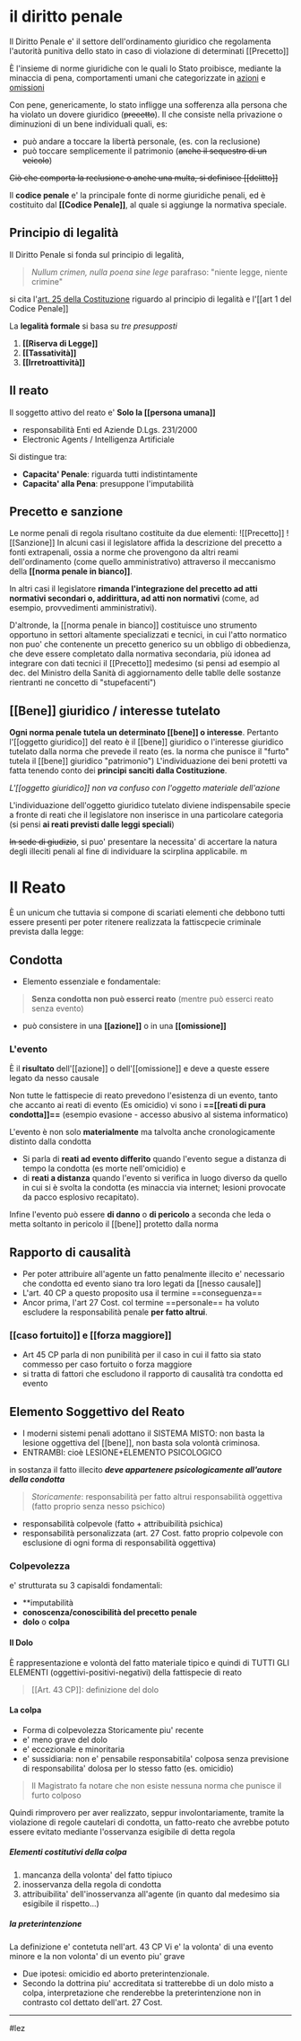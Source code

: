 # il diritto penale
Il Diritto Penale e' il settore dell'ordinamento giuridico che regolamenta l'autorità punitiva dello stato in caso di violazione di determinati [[Precetto]]

È l'insieme di norme giuridiche con le quali lo Stato proibisce, mediante la minaccia di pena, comportamenti umani che categorizzate in [azioni](azione.md) e [omissioni](omissione.md)

Con pene, genericamente, lo stato infligge una sofferenza alla persona che ha violato un dovere giuridico (~~precetto~~). Il che consiste nella privazione o diminuzioni di un bene individuali quali, es:
- può andare a toccare la libertà personale, (es. con la reclusione)
- può toccare semplicemente il patrimonio (~~anche il sequestro di un veicolo~~)

~~Ciò che comporta la reclusione o anche una multa, si definisce [[delitto]]~~

Il **codice penale** e' la principale fonte di norme giuridiche penali, ed è costituito dal **[[Codice Penale]]**, al quale si aggiunge la normativa speciale.



## Principio di legalità
Il Diritto Penale si fonda sul principio di legalità,
>_Nullum crimen, nulla poena sine lege_
>parafraso: "niente legge, niente crimine"

si cita l'[art. 25 della Costituzione](<art. 25 Costituzione#Riguardo al Principio di legalità>) riguardo al principio di legalità e l'[[art 1 del Codice Penale]]

La **legalità formale** si basa su _tre presupposti_
1. **[[Riserva di Legge]]**
2. **[[Tassatività]]**
3. **[[Irretroattività]]**

## Il reato
Il soggetto attivo del reato e' **Solo la [[persona umana]]**
- responsabilità Enti ed Aziende D.Lgs. 231/2000
- Electronic Agents / Intelligenza Artificiale

Si distingue tra:
- **Capacita' Penale**: riguarda tutti indistintamente
- **Capacita' alla Pena**: presuppone l'imputabilità

## Precetto e sanzione
Le norme penali di regola risultano costituite da due elementi:
![[Precetto]]
![[Sanzione]]
In alcuni casi il legislatore affida la descrizione del precetto a fonti extrapenali, ossia a norme che provengono da altri reami dell'ordinamento (come quello amministrativo) attraverso il meccanismo della **[[norma penale in bianco]]**.

In altri casi il legislatore **rimanda l'integrazione del precetto ad atti normativi secondari o, addirittura, ad atti non normativi** (come, ad esempio, provvedimenti amministrativi).

D'altronde, la [[norma penale in bianco]] costituisce uno strumento opportuno in settori altamente specializzati e tecnici, in cui l'atto normatico non puo' che contenente un precetto generico su un obbligo di obbedienza, che deve essere completato dalla normativa secondaria, più idonea ad integrare con dati tecnici il [[Precetto]] medesimo
(si pensi ad esempio al dec. del Ministro della Sanità di aggiornamento delle tablle delle sostanze rientranti ne concetto di "stupefacenti")

## [[Bene]] giuridico / interesse tutelato
**Ogni norma penale tutela un determinato [[bene]] o interesse**.
Pertanto l'[[oggetto giuridico]] del reato è il [[bene]] giuridico o l'interesse giuridico tutelato dalla norma che prevede il reato (es. la norma che punisce il "furto" tutela il [[bene]] giuridico "patrimonio")
L'individuazione dei beni protetti va fatta tenendo conto dei **principi sanciti dalla Costituzione**.

_L'[[oggetto giuridico]] non va confuso con l'oggetto materiale dell'azione_

L'individuazione dell'oggetto giuridico tutelato diviene indispensabile specie a fronte di reati che il legislatore non inserisce in una particolare categoria (si pensi **ai reati previsti dalle leggi speciali**)

~~In sede di giudizio~~, si puo' presentare la necessita' di accertare la natura degli illeciti penali al fine di individuare la scirplina applicabile.
m
# Il Reato

È un unicum che tuttavia si compone di scariati elementi che debbono tutti essere presenti per poter ritenere realizzata la fattiscpecie criminale prevista dalla legge:

## Condotta
- Elemento essenziale e fondamentale:
> **Senza condotta non può esserci reato**
> (mentre può esserci reato senza evento)
- può consistere in una **[[azione]]** o in una **[[omissione]]**

### L'evento
È il **risultato** dell'[[azione]] o dell'[[omissione]] e deve a queste essere legato da nesso causale

Non tutte le fattispecie di reato prevedono l'esistenza di un evento, tanto che accanto ai reati di evento (Es omicidio) vi sono i **==[[reati di pura condotta]]==** (esempio evasione - accesso abusivo al sistema informatico)

L'evento è non solo **materialmente** ma talvolta anche cronologicamente distinto dalla condotta

- Si parla di **reati ad evento differito** quando l'evento segue a distanza di tempo la condotta (es morte nell'omicidio) e
- di **reati a distanza** quando l'evento si verifica in luogo diverso da quello in cui si è svolta la condotta (es minaccia via internet; lesioni provocate da pacco esplosivo recapitato).

Infine l'evento può essere **di danno** o **di pericolo** a seconda che leda o metta soltanto in pericolo il [[bene]] protetto dalla norma

## Rapporto di causalità
- Per poter attribuire all'agente un fatto penalmente illecito e' necessario che condotta ed evento siano tra loro legati da [[nesso causale]]
- L'art. 40 CP a questo proposito usa il termine ==conseguenza==
- Ancor prima, l'art 27 Cost. col termine ==personale== ha voluto escludere la responsabilità penale **per fatto altrui**.
### [[caso fortuito]] e [[forza maggiore]]
- Art 45 CP parla di non punibilità per il caso in cui il fatto sia stato commesso per caso fortuito o forza maggiore
- si tratta di fattori che escludono il rapporto di causalità tra condotta ed evento

## Elemento Soggettivo del Reato
- I moderni sistemi penali adottano il SISTEMA MISTO: non basta la lesione oggettiva del [[bene]], non basta sola volontà criminosa.
- ENTRAMBI: cioè LESIONE+ELEMENTO PSICOLOGICO

in sostanza il fatto illecito **_deve appartenere psicologicamente all'autore della condotta_**
> _Storicamente_:
> responsabilità per fatto altrui
> responsabilità oggettiva (fatto proprio senza nesso psichico)

- responsabilità colpevole (fatto + attribuibilità psichica)
- responsabilità personalizzata (art. 27 Cost. fatto proprio colpevole con esclusione di ogni forma di responsabilità oggettiva)
### Colpevolezza
e' strutturata su 3 capisaldi fondamentali:
- **imputabilità
- **conoscenza/conoscibilità del precetto penale**
- **dolo** o **colpa**

#### Il Dolo
È rappresentazione e volontà del fatto materiale tipico e quindi di TUTTI GLI ELEMENTI (oggettivi-positivi-negativi) della fattispecie di reato
>[[Art. 43 CP]]: definizione del dolo

#### La colpa
- Forma di colpevolezza Storicamente piu' recente
- e' meno grave del dolo
- e' eccezionale e minoritaria
- e' sussidiaria: non e' pensabile responsabitila' colposa senza previsione di responsabilita' dolosa per lo stesso fatto (es. omicidio)
> Il Magistrato fa notare che non esiste nessuna norma che punisce il furto colposo

Quindi rimprovero per aver realizzato, seppur involontariamente, tramite la violazione di regole cautelari di condotta, un fatto-reato che avrebbe potuto essere evitato mediante l'osservanza esigibile di detta regola

##### Elementi costitutivi della colpa
1. mancanza della volonta' del fatto tipiuco
2. inosservanza della regola di condotta
3. attribuibilita' dell'inosservanza all'agente (in quanto dal medesimo sia esigibile il rispetto...)

##### la preterintenzione
La definizione e' contetuta nell'art. 43 CP
Vi e' la volonta' di una evento minore e la non volonta' di un evento piu' grave
- Due ipotesi: omicidio ed aborto preterintenzionale.
- Secondo la dottrina piu' accreditata si tratterebbe di un dolo misto a colpa, interpretazione che renderebbe la preterintenzione non in contrasto col dettato dell'art. 27 Cost.

---
#lez